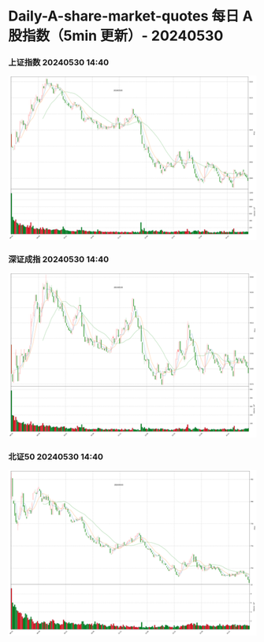 
# Daily-A-share-market-quotes 每日 A 股指数（5min 更新）- 20240530

### 上证指数 20240530 14:40
![](./fig/2024/5/20240530-sh000001.png)

### 深证成指 20240530 14:40
![](./fig/2024/5/20240530-sz399001.png)

### 北证50 20240530 14:40
![](./fig/2024/5/20240530-bj899050.png)

